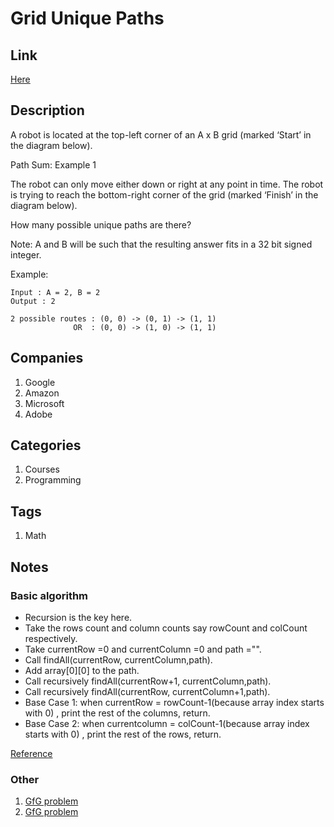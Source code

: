 # Grid Unique Paths

## Link

[Here](https://www.interviewbit.com/problems/grid-unique-paths/)

## Description

A robot is located at the top-left corner of an A x B grid (marked ‘Start’ in the diagram below).

Path Sum: Example 1

The robot can only move either down or right at any point in time. The robot is trying to reach the bottom-right corner of the grid (marked ‘Finish’ in the diagram below).

How many possible unique paths are there?

Note: A and B will be such that the resulting answer fits in a 32 bit signed integer.

Example:

```text
Input : A = 2, B = 2
Output : 2

2 possible routes : (0, 0) -> (0, 1) -> (1, 1)
              OR  : (0, 0) -> (1, 0) -> (1, 1)
```

## Companies

1. Google
1. Amazon
1. Microsoft
1. Adobe

## Categories

1. Courses
1. Programming

## Tags

1. Math

## Notes

### Basic algorithm

* Recursion is the key here.
* Take the rows count and col­umn counts say row­Count and col­Count respectively.
* Take cur­ren­tRow =0 and cur­rent­Col­umn =0 and path ="".
* Call findAll(currentRow, currentColumn,path).
* Add array[0][0] to the path.
* Call recursively findAll(currentRow+1, currentColumn,path).
* Call recursively findAll(currentRow, currentColumn+1,path).
* Base Case 1: when cur­ren­tRow = rowCount-1(because array index starts with 0) , print the rest of the columns, return.
* Base Case 2: when cur­rent­col­umn = colCount-1(because array index starts with 0) , print the rest of the rows, return.

[Reference](http://algorithms.tutorialhorizon.com/print-all-paths-from-top-left-to-bottom-right-in-two-dimensional-array/)

### Other

1. [GfG problem](http://www.geeksforgeeks.org/print-all-possible-paths-from-top-left-to-bottom-right-of-a-mxn-matrix/)
1. [GfG problem](http://www.geeksforgeeks.org/unique-paths-in-a-grid-with-obstacles/)